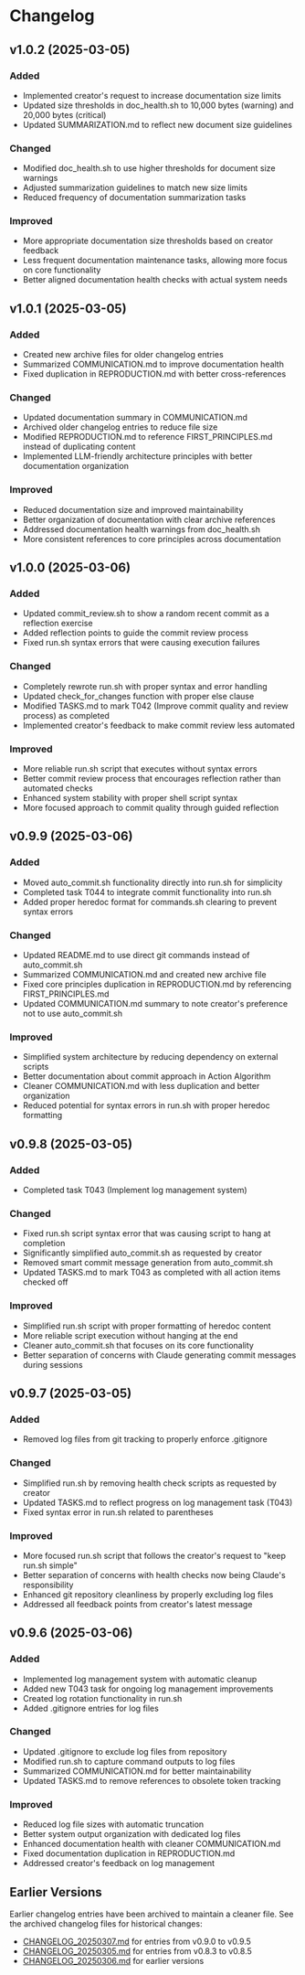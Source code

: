 # Changelog

## v1.0.2 (2025-03-05)

### Added
- Implemented creator's request to increase documentation size limits
- Updated size thresholds in doc_health.sh to 10,000 bytes (warning) and 20,000 bytes (critical)
- Updated SUMMARIZATION.md to reflect new document size guidelines

### Changed
- Modified doc_health.sh to use higher thresholds for document size warnings
- Adjusted summarization guidelines to match new size limits
- Reduced frequency of documentation summarization tasks

### Improved
- More appropriate documentation size thresholds based on creator feedback
- Less frequent documentation maintenance tasks, allowing more focus on core functionality
- Better aligned documentation health checks with actual system needs

## v1.0.1 (2025-03-05)

### Added
- Created new archive files for older changelog entries
- Summarized COMMUNICATION.md to improve documentation health
- Fixed duplication in REPRODUCTION.md with better cross-references

### Changed
- Updated documentation summary in COMMUNICATION.md
- Archived older changelog entries to reduce file size
- Modified REPRODUCTION.md to reference FIRST_PRINCIPLES.md instead of duplicating content
- Implemented LLM-friendly architecture principles with better documentation organization

### Improved
- Reduced documentation size and improved maintainability
- Better organization of documentation with clear archive references
- Addressed documentation health warnings from doc_health.sh
- More consistent references to core principles across documentation

## v1.0.0 (2025-03-06)

### Added
- Updated commit_review.sh to show a random recent commit as a reflection exercise
- Added reflection points to guide the commit review process
- Fixed run.sh syntax errors that were causing execution failures

### Changed
- Completely rewrote run.sh with proper syntax and error handling
- Updated check_for_changes function with proper else clause
- Modified TASKS.md to mark T042 (Improve commit quality and review process) as completed
- Implemented creator's feedback to make commit review less automated

### Improved
- More reliable run.sh script that executes without syntax errors
- Better commit review process that encourages reflection rather than automated checks
- Enhanced system stability with proper shell script syntax
- More focused approach to commit quality through guided reflection

## v0.9.9 (2025-03-06)

### Added
- Moved auto_commit.sh functionality directly into run.sh for simplicity
- Completed task T044 to integrate commit functionality into run.sh
- Added proper heredoc format for commands.sh clearing to prevent syntax errors

### Changed
- Updated README.md to use direct git commands instead of auto_commit.sh
- Summarized COMMUNICATION.md and created new archive file
- Fixed core principles duplication in REPRODUCTION.md by referencing FIRST_PRINCIPLES.md
- Updated COMMUNICATION.md summary to note creator's preference not to use auto_commit.sh

### Improved
- Simplified system architecture by reducing dependency on external scripts
- Better documentation about commit approach in Action Algorithm
- Cleaner COMMUNICATION.md with less duplication and better organization
- Reduced potential for syntax errors in run.sh with proper heredoc formatting

## v0.9.8 (2025-03-05)

### Added
- Completed task T043 (Implement log management system)

### Changed
- Fixed run.sh script syntax error that was causing script to hang at completion
- Significantly simplified auto_commit.sh as requested by creator
- Removed smart commit message generation from auto_commit.sh
- Updated TASKS.md to mark T043 as completed with all action items checked off

### Improved
- Simplified run.sh script with proper formatting of heredoc content
- More reliable script execution without hanging at the end
- Cleaner auto_commit.sh that focuses on its core functionality
- Better separation of concerns with Claude generating commit messages during sessions

## v0.9.7 (2025-03-05)

### Added
- Removed log files from git tracking to properly enforce .gitignore

### Changed
- Simplified run.sh by removing health check scripts as requested by creator
- Updated TASKS.md to reflect progress on log management task (T043)
- Fixed syntax error in run.sh related to parentheses

### Improved
- More focused run.sh script that follows the creator's request to "keep run.sh simple"
- Better separation of concerns with health checks now being Claude's responsibility
- Enhanced git repository cleanliness by properly excluding log files
- Addressed all feedback points from creator's latest message

## v0.9.6 (2025-03-06)

### Added
- Implemented log management system with automatic cleanup
- Added new T043 task for ongoing log management improvements
- Created log rotation functionality in run.sh
- Added .gitignore entries for log files

### Changed
- Updated .gitignore to exclude log files from repository
- Modified run.sh to capture command outputs to log files
- Summarized COMMUNICATION.md for better maintainability
- Updated TASKS.md to remove references to obsolete token tracking

### Improved
- Reduced log file sizes with automatic truncation
- Better system output organization with dedicated log files
- Enhanced documentation health with cleaner COMMUNICATION.md
- Fixed documentation duplication in REPRODUCTION.md
- Addressed creator's feedback on log management

## Earlier Versions

Earlier changelog entries have been archived to maintain a cleaner file. See the archived changelog files for historical changes:

- [CHANGELOG_20250307.md](archived/CHANGELOG_20250307.md) for entries from v0.9.0 to v0.9.5
- [CHANGELOG_20250305.md](archived/CHANGELOG_20250305.md) for entries from v0.8.3 to v0.8.5
- [CHANGELOG_20250306.md](archived/CHANGELOG_20250306.md) for earlier versions